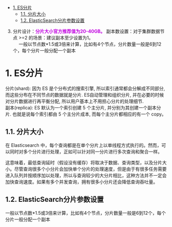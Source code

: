 

<!-- TOC -->

- [1. ES分片](#1-es分片)
    - [1.1. 分片大小](#11-分片大小)
    - [1.2. ElasticSearch分片参数设置](#12-elasticsearch分片参数设置)

<!-- /TOC -->


3. 分片设计：**<font color = "clime">分片大小官方推荐值为20-40GB。</font>** 副本数设置：对于集群数据节点 >=2 的场景：建议副本至少设置为1。     
    &emsp; 一般以节点数*1.5或3倍来计算，比如有4个节点，分片数量一般是6到12个，每个分片一般分配一个副本



# 1. ES分片  
<!-- 
https://blog.csdn.net/wlei0618/article/details/127434907

Elasticsearch索引分片的数量及大小分配策略
https://blog.csdn.net/wlei0618/article/details/127434907

es 分片数量
https://www.cnblogs.com/ah-firelove/p/14074723.html

https://www.jianshu.com/p/49643a707eac

-->


分片(shard): 因为 ES 是个分布式的搜索引擎, 所以索引通常都会分解成不同部分, 而这些分布在不同节点的数据就是分片. ES自动管理和组织分片, 并在必要的时候对分片数据进行再平衡分配, 所以用户基本上不用担心分片的处理细节.  
副本(replica): ES 默认为一个索引创建 5 个主分片, 并分别为其创建一个副本分片. 也就是说每个索引都由 5 个主分片成本, 而每个主分片都相应的有一个 copy。  



## 1.1. 分片大小  
在 Elasticsearch 中，每个查询都是在单个分片上以单线程方式执行的。然而，可以同时对多个分片进行处理，正如可以针对同一分片进行多次查询和聚合一样。  

这意味着，最低查询延时（假设没有缓存）将取决于数据、查询类型，以及分片大小。尽管查询很多个小分片会加快单个分片的处理速度，但是由于有很多任务需要进入队列并按顺序加以处理，所以与查询较少的大分片相比，这种方法并不一定会加快查询速度。如果有多个并发查询，拥有很多小分片还会降低查询吞吐量。  


## 1.2. ElasticSearch分片参数设置  
<!-- 
https://blog.csdn.net/m0_67392273/article/details/126660466
-->

一般以节点数*1.5或3倍来计算，比如有4个节点，分片数量一般是6到12个，每个分片一般分配一个副本  




